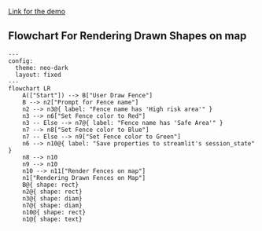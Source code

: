 [Link for the demo](https://carlxxsinenomine.streamlit.app/)


## Flowchart For Rendering Drawn Shapes on map

```mermaid
---
config:
  theme: neo-dark
  layout: fixed
---
flowchart LR
    A(["Start"]) --> B["User Draw Fence"]
    B --> n2["Prompt for Fence name"]
    n2 --> n3@{ label: "Fence name has 'High risk area'" }
    n3 --> n6["Set Fence color to Red"]
    n3 -- Else --> n7@{ label: "Fence name has 'Safe Area'" }
    n7 --> n8["Set Fence color to Blue"]
    n7 -- Else --> n9["Set Fence color to Green"]
    n6 --> n10@{ label: "Save properties to streamlit's session_state" }
    n8 --> n10
    n9 --> n10
    n10 --> n11["Render Fences on map"]
    n1["Rendering Drawn Fences on Map"]
    B@{ shape: rect}
    n2@{ shape: rect}
    n3@{ shape: diam}
    n7@{ shape: diam}
    n10@{ shape: rect}
    n1@{ shape: text}

```
